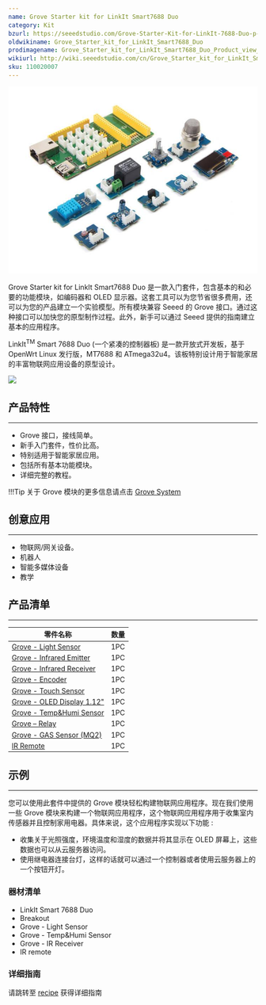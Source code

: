 ```yaml
---
name: Grove Starter kit for LinkIt Smart7688 Duo
category: Kit
bzurl: https://seeedstudio.com/Grove-Starter-Kit-for-LinkIt-7688-Duo-p-2551.html
oldwikiname: Grove_Starter_kit_for_LinkIt_Smart7688_Duo
prodimagename: Grove_Starter_kit_for_LinkIt_Smart7688_Duo_Product_view_1200_s.jpg
wikiurl: http://wiki.seeedstudio.com/cn/Grove_Starter_kit_for_LinkIt_Smart7688_Duo
sku: 110020007
---
```


![](https://raw.githubusercontent.com/SeeedDocument/Grove_Starter_kit_for_LinkIt_Smart7688_Duo/master/img/Grove_Starter_kit_for_LinkIt_Smart7688_Duo_Product_view_1200_s.jpg)

Grove Starter kit for LinkIt Smart7688 Duo 是一款入门套件，包含基本的和必要的功能模块，如编码器和 OLED 显示器。这套工具可以为您节省很多费用，还可以为您的产品建立一个实验模型。所有模块兼容 Seeed 的 Grove 接口。通过这种接口可以加快您的原型制作过程。此外，新手可以通过 Seeed 提供的指南建立基本的应用程序。

LinkIt<sup>TM</sup> Smart 7688 Duo (一个紧凑的控制器板) 是一款开放式开发板，基于 OpenWrt Linux 发行版，MT7688 和 ATmega32u4。该板特别设计用于智能家居的丰富物联网应用设备的原型设计。

[![](https://github.com/SeeedDocument/wiki_chinese/raw/master/docs/images/click_to_buy.PNG)](https://item.taobao.com/item.htm?id=524891986577)

## 产品特性
--------

-   Grove 接口，接线简单。
-   新手入门套件，性价比高。
-   特别适用于智能家居应用。
-   包括所有基本功能模块。
-   详细完整的教程。

!!!Tip
    关于 Grove 模块的更多信息请点击 [Grove System](http://wiki.seeedstudio.com/cn/Grove_System/)

## 创意应用
-----------------

-   物联网/网关设备。
-   机器人
-   智能多媒体设备
-   教学

## 产品清单
----------

| 零件名称                                                                                                 | 数量 |
|------------------------------------------------------------------------------------------------------------|----------|
| [Grove - Light Sensor](http://wiki.seeedstudio.com/cn/Grove-Light_Sensor/)         | 1PC      |
| [Grove - Infrared Emitter](http://wiki.seeedstudio.com/cn/Grove-Infrared_Emitter/) | 1PC      |
| [Grove - Infrared Receiver](http://wiki.seeedstudio.com/cn/Grove-Infrared_Receiver/)           | 1PC      |
| [Grove - Encoder](http://wiki.seeedstudio.com/cn/Grove-Encoder/)                              | 1PC      |
| [Grove - Touch Sensor](http://wiki.seeedstudio.com/cn/Grove-Touch_Sensor/)                     | 1PC      |
| [Grove - OLED Display 1.12"](http://wiki.seeed.cc/Grove-OLED_Display_1.12inch/)           | 1PC      |
| [Grove - Temp&Humi Sensor](http://wiki.seeedstudio.com/cn/Grove-Temperature_and_Humidity_Sensor/)              | 1PC      |
| [Grove – Relay](http://wiki.seeedstudio.com/cn/Grove-Relay/)                                   | 1PC      |
| [Grove - GAS Sensor (MQ2)](http://wiki.seeedstudio.com/cn/Grove-Gas_Sensor-MQ2/)                | 1PC      |
| [IR Remote](http://www.seeedstudio.com/depot/DSLR-Universal-Interval-IR-Remote-p-1927.html)                | 1PC      |

## 示例
-------------

您可以使用此套件中提供的 Grove 模块轻松构建物联网应用程序。现在我们使用一些 Grove 模块来构建一个物联网应用程序，这个物联网应用程序用于收集室内传感器并且控制家用电器。具体来说，这个应用程序实现以下功能 :

-   收集关于光照强度，环境温度和湿度的数据并将其显示在 OLED 屏幕上，这些数据也可以从云服务器访问。
-   使用继电器连接台灯，这样的话就可以通过一个控制器或者使用云服务器上的一个按钮开灯。

### 器材清单

-   LinkIt Smart 7688 Duo
-   Breakout
-   Grove - Light Sensor
-   Grove - Temp&Humi Sensor
-   Grove - IR Receiver
-   IR remote

### 详细指南

请跳转至 [recipe](https://www.seeed.cc/Built-an-IoT-application-with-Smart-LinkIt-7688-p-428.html) 获得详细指南


<!-- This Markdown file was created from http://www.seeedstudio.com/wiki/Grove_Starter_kit_for_LinkIt_Smart7688_Duo -->
